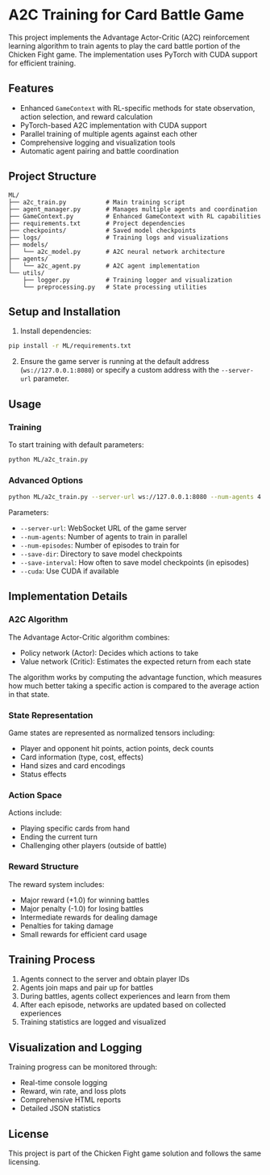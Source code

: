 # A2C Training for Card Battle Game

This project implements the Advantage Actor-Critic (A2C) reinforcement learning algorithm to train agents to play the card battle portion of the Chicken Fight game. The implementation uses PyTorch with CUDA support for efficient training.

## Features

- Enhanced `GameContext` with RL-specific methods for state observation, action selection, and reward calculation
- PyTorch-based A2C implementation with CUDA support
- Parallel training of multiple agents against each other
- Comprehensive logging and visualization tools
- Automatic agent pairing and battle coordination

## Project Structure

```
ML/
├── a2c_train.py           # Main training script
├── agent_manager.py       # Manages multiple agents and coordination
├── GameContext.py         # Enhanced GameContext with RL capabilities
├── requirements.txt       # Project dependencies
├── checkpoints/           # Saved model checkpoints
├── logs/                  # Training logs and visualizations
├── models/
│   └── a2c_model.py       # A2C neural network architecture
├── agents/
│   └── a2c_agent.py       # A2C agent implementation
└── utils/
    ├── logger.py          # Training logger and visualization
    └── preprocessing.py   # State processing utilities
```

## Setup and Installation

1. Install dependencies:

```bash
pip install -r ML/requirements.txt
```

2. Ensure the game server is running at the default address (`ws://127.0.0.1:8080`) or specify a custom address with the `--server-url` parameter.

## Usage

### Training

To start training with default parameters:

```bash
python ML/a2c_train.py
```

### Advanced Options

```bash
python ML/a2c_train.py --server-url ws://127.0.0.1:8080 --num-agents 4 --num-episodes 1000 --save-dir ML/checkpoints --save-interval 50 --cuda
```

Parameters:
- `--server-url`: WebSocket URL of the game server
- `--num-agents`: Number of agents to train in parallel
- `--num-episodes`: Number of episodes to train for
- `--save-dir`: Directory to save model checkpoints
- `--save-interval`: How often to save model checkpoints (in episodes)
- `--cuda`: Use CUDA if available

## Implementation Details

### A2C Algorithm

The Advantage Actor-Critic algorithm combines:
- Policy network (Actor): Decides which actions to take
- Value network (Critic): Estimates the expected return from each state

The algorithm works by computing the advantage function, which measures how much better taking a specific action is compared to the average action in that state.

### State Representation

Game states are represented as normalized tensors including:
- Player and opponent hit points, action points, deck counts
- Card information (type, cost, effects)
- Hand sizes and card encodings
- Status effects

### Action Space

Actions include:
- Playing specific cards from hand
- Ending the current turn
- Challenging other players (outside of battle)

### Reward Structure

The reward system includes:
- Major reward (+1.0) for winning battles
- Major penalty (-1.0) for losing battles
- Intermediate rewards for dealing damage
- Penalties for taking damage
- Small rewards for efficient card usage

## Training Process

1. Agents connect to the server and obtain player IDs
2. Agents join maps and pair up for battles
3. During battles, agents collect experiences and learn from them
4. After each episode, networks are updated based on collected experiences
5. Training statistics are logged and visualized

## Visualization and Logging

Training progress can be monitored through:
- Real-time console logging
- Reward, win rate, and loss plots
- Comprehensive HTML reports
- Detailed JSON statistics

## License

This project is part of the Chicken Fight game solution and follows the same licensing.
